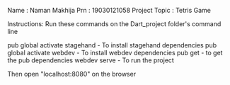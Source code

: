 Name : Naman Makhija
Prn : 19030121058
Project Topic : Tetris Game


Instructions:
Run these commands on the Dart_project folder's command line

pub global activate stagehand - To install stagehand dependencies
pub global activate webdev - To install webdev dependencies
pub get - to get the pub dependencies
webdev serve - To run the project

Then open "localhost:8080" on the browser


